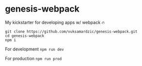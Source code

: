 # genesis-webpack
My kickstarter for developing apps w/ webpack :fire:

```
git clone https://github.com/vuksamardzic/genesis-webpack.git
cd genesis-webpack
npm i
```

For development
`npm run dev`

For production
`npm run prod`
